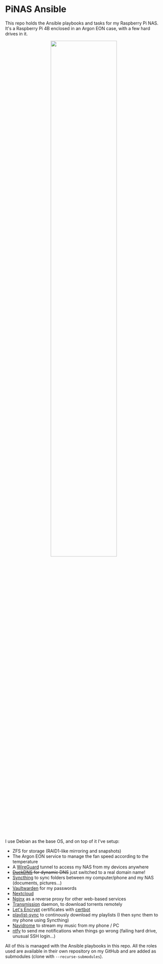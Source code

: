 # PiNAS Ansible
This repo holds the Ansible playbooks and tasks for my Raspberry Pi NAS. It's a Raspberry Pi 4B enclosed in an Argon EON case, with a few hard drives in it.

<div align="center">
    <a href="https://argon40.com/products/argon-eon-pi-nas">
        <img width="65%" src="https://github.com/yayuniversal/pinas-ansible/assets/56023249/c4e87817-447d-4026-a4c6-d7d99d113a2f">
    </a>
</div>

I use Debian as the base OS, and on top of it I've setup:

- ZFS for storage (RAID1-like mirroring and snapshots)
- The Argon EON service to manage the fan speed according to the temperature
- A [WireGuard](https://www.wireguard.com) tunnel to access my NAS from my devices anywhere
- ~~[DuckDNS](https://www.duckdns.org) for dynamic DNS~~ just switched to a real domain name!
- [Syncthing](https://syncthing.net) to sync folders between my computer/phone and my NAS (documents, pictures...)
- [Vaultwarden](https://github.com/dani-garcia/vaultwarden) for my passwords
- [Nextcloud](https://nextcloud.com)
- [Nginx](https://nginx.org/) as a reverse proxy for other web-based services
- [Transmission](https://transmissionbt.com) daemon, to download torrents remotely
- [Let's Encrypt](https://letsencrypt.org) certificates with [certbot](https://certbot.eff.org)
- [playlist-sync](https://github.com/yayuniversal/playlist-sync/) to continously download my playlists (I then sync them to my phone using Syncthing)
- [Navidrome](https://www.navidrome.org/) to stream my music from my phone / PC
- [ntfy](https://ntfy.sh/) to send me notifications when things go wrong (failing hard drive, unusual SSH login...)

All of this is managed with the Ansible playbooks in this repo. All the roles used are available in their own repository on my GitHub and are added as submodules (clone with `--recurse-submodules`).
